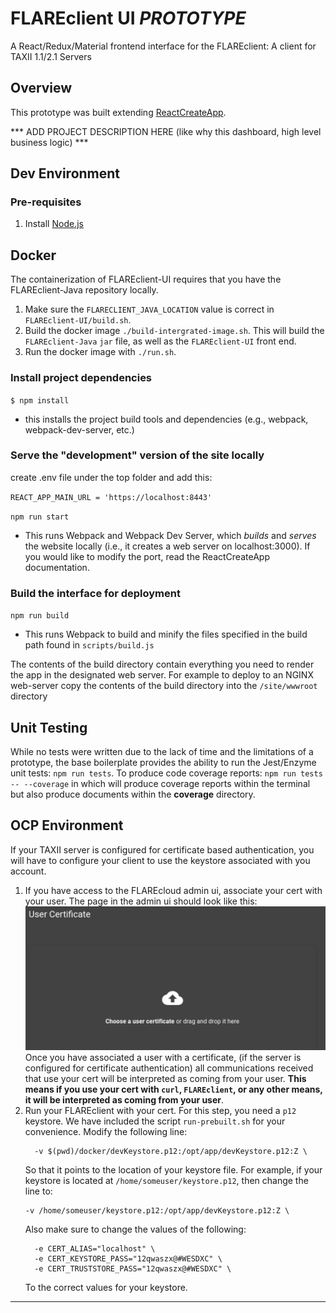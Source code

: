 # FLAREclient  UI ***PROTOTYPE*** 

A React/Redux/Material frontend interface for the FLAREclient: A client for TAXII 1.1/2.1 Servers 

## Overview 
This prototype was built extending [ReactCreateApp](https://github.com/facebookincubator/create-react-app). 

*** ADD PROJECT DESCRIPTION HERE (like why this dashboard, high level business logic) ***

## Dev Environment

### Pre-requisites

1. Install [Node.js](https://nodejs.org/en/)


## Docker
The containerization of FLAREclient-UI requires that you have the FLAREclient-Java 
repository locally.
1. Make sure the `FLARECLIENT_JAVA_LOCATION` value is correct in `FLAREclient-UI/build.sh`.
2. Build the docker image `./build-intergrated-image.sh`. This will build the `FLAREclient-Java` `jar` file,
as well as the `FLAREclient-UI` front end.
3. Run the docker image with `./run.sh`.

### Install project dependencies
`$ npm install`
  - this installs the project build tools and dependencies (e.g., webpack, webpack-dev-server, etc.)


### Serve the "development" version of the site locally
create .env file under the top folder and add this:

`REACT_APP_MAIN_URL = 'https://localhost:8443'`

`npm run start`
  - This runs Webpack and Webpack Dev Server, which _builds_ and _serves_ the website locally (i.e., it creates a web server on localhost:3000). If you would like to modify the port, read the ReactCreateApp documentation.

### Build the interface for deployment 

`npm run build`
  - This runs Webpack to build and minify the files specified in the build path found in `scripts/build.js`
  
 The contents of the build directory contain everything you need to render the app in the designated web server. For example to deploy 
 to an NGINX web-server copy the contents of the build directory into the `/site/wwwroot` directory 
  
  

## Unit Testing

While no tests were written due to the lack of time and the limitations of a prototype, the base boilerplate provides 
the ability to run the Jest/Enzyme unit tests:
`npm run tests`. 
To produce code coverage reports: `npm run tests -- --coverage` in which will produce coverage reports within the terminal but also produce 
documents within the **coverage** directory. 


## OCP Environment
If your TAXII server is configured for certificate based authentication, you will have to configure
your client to use the keystore associated with you account.

1. If you have access to the FLAREcloud admin ui, associate your cert with your user. The page in
   the admin ui should look like this:
   ![step1](step1.png)
   Once you have associated a user with a certificate, (if the server is configured for certificate
   authentication) all communications received that use your cert will be interpreted as coming
   from your user. **This means if you use your cert with `curl`, `FLAREclient`, or any other means,
   it will be interpreted as coming from your user**.
2. Run your FLAREclient with your cert. For this step, you need a `p12` keystore. We have included
   the script `run-prebuilt.sh` for your convenience. Modify the following line:
   ```aidl
     -v $(pwd)/docker/devKeystore.p12:/opt/app/devKeystore.p12:Z \
   ```
   So that it points to the location of your keystore file. For example, if your keystore is located
   at `/home/someuser/keystore.p12`, then change the line to:
      ```aidl
     -v /home/someuser/keystore.p12:/opt/app/devKeystore.p12:Z \
   ```
   Also make sure to change the values of the following:
   ```aidl
     -e CERT_ALIAS="localhost" \
     -e CERT_KEYSTORE_PASS="12qwaszx@#WESDXC" \
     -e CERT_TRUSTSTORE_PASS="12qwaszx@#WESDXC" \
   ```
   To the correct values for your keystore.

-------
